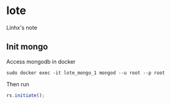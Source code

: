 # lote
Linhx's note

## Init mongo

Access mongodb in docker
```shell
sudo docker exec -it lote_mongo_1 mongod --u root --p root
```
Then run
```javascript
rs.initiate();
```

